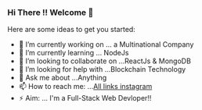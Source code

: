 ### Hi There !! Welcome 👋



Here are some ideas to get you started:

- 🔭 I’m currently working on ... a Multinational Company
- 🌱 I’m currently learning ... NodeJs
- 👯 I’m looking to collaborate on ...ReactJs &  MongoDB
- 🤔 I’m looking for help with ...Blockchain Technology 
- 💬 Ask me about ...Anything
- 📫 How to reach me: ...[All links ](https://ankandaslinks.netlify.app/) [instagram](https://www.instagram.com/ankaninperson/)
- ⚡ Aim: ... I'm a Full-Stack Web Devloper!!


